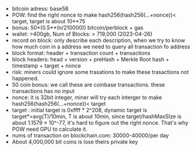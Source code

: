 - bitcoin adress: base58
- POW: find the right nonce to make hash256(hash256(...+nonce))< target, target is about 10**75
- bonus: 50*(0.5**(n/210000)) bitcoin/perblock + gas
- wallet: >400gb, Num of Blocks: > 719,000 (2023-04-26)
- record on block: only describe each description, when we try to know how much coin in a address we need to query all transaction fo address
- block format: header + transaction count + transactions
- block headers: head + version + preHash + Merkle Root hash + timestamp + target + nonce
- risk: miners could ignore some trasations to make these trasactions not happened.
- 50 coin bonus: we call these are coinbase transactions. these transactions has no input
- nonce: it is 32bit integer, miner will try each interger to make hash256(hash256(...+nonce))< target
- target : initial target is 0xffff * 2^208, dynamic target is target*=avg(T)/10min, T is about 10min, since target/hashMaxSIze is about  1.1579 × 10^-77, it's hard to figure out the right nonce. That's why POW need GPU to calculate it.    
- nums of transaction on blockchain.com: 30000-40000/per day
- About 4,000,000 bit coins is lose theirs private key

